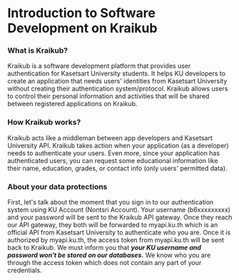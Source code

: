 # Introduction to Software Development on Kraikub

### What is Kraikub?
Kraikub is a software development platform that provides user authentication for Kasetsart University students. It helps KU developers to create an application that needs users' identities from Kasetsart University without creating their authentication system/protocol.
Kraikub allows users to control their personal information and activities that will be shared between registered applications on Kraikub.

### How Kraikub works?
Kraikub acts like a middleman between app developers and Kasetsart University API. Kraikub takes action when your application (as a developer) needs to authenticate your users. Even more, since your application has authenticated users, you can request some educational 
information like their name, education, grades, or contact info (only users' permitted data).

### About your data protections
First, let's talk about the moment that you sign in to our authentication system using KU Account (Nontsri Account). Your username (b6xxxxxxxxx) and your password will be sent to the Kraikub API gateway. Once they reach our API gateway, they both will be forwarded to myapi.ku.th
which is an official API from Kasetsart University to authenticate who you are. Once it is authorized by myapi.ku.th, the access token from myapi.ku.th will be sent back to Kraikub. We must inform you that ***your KU username and password won't be stored on our databases.***
We know who you are through the access token which does not contain any part of your credentials.
